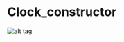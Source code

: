# Clock_constructor
![alt tag](https://www.evernote.com/shard/s489/nl/145040309/080c99c6-694b-4710-a2d2-31c318c3e04c//res/494fbc32-179d-4f4b-a10d-b66af946d31e/index.html.jpg?resizeSmall&width=832)
